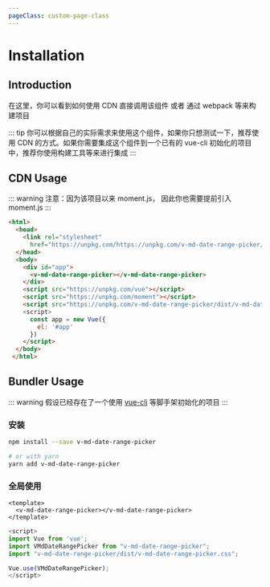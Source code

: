 ```yaml
---
pageClass: custom-page-class
---
```


# Installation

## Introduction
在这里，你可以看到如何使用 CDN 直接调用该组件 或者 通过 webpack 等来构建项目

::: tip
你可以根据自己的实际需求来使用这个组件，如果你只想测试一下，推荐使用 CDN 的方式。如果你需要集成这个组件到一个已有的 vue-cli 初始化的项目中，推荐你使用构建工具等来进行集成
:::

## CDN Usage
::: warning
 注意：因为该项目以来 moment.js， 因此你也需要提前引入 moment.js
:::

```html
<html>
  <head>
    <link rel="stylesheet"
      href="https://unpkg.com/https://unpkg.com/v-md-date-range-picker/dist/v-md-date-range-picker.css">
  </head>
  <body>
    <div id="app">
      <v-md-date-range-picker></v-md-date-range-picker>
    </div>
    <script src="https://unpkg.com/vue"></script>
    <script src="https://unpkg.com/moment"></script>
    <script src="https://unpkg.com/v-md-date-range-picker/dist/v-md-date-range-picker.min.js">
    <script>
      const app = new Vue({
        el: '#app'
      })
    </script>
  </body>
 </html>
```

## Bundler Usage

::: warning
假设已经存在了一个使用 [vue-cli](https://github.com/vuejs/vue-cli) 等脚手架初始化的项目
:::

### 安装

```bash
npm install --save v-md-date-range-picker

# or with yarn
yarn add v-md-date-range-picker
```

### 全局使用
```vue
<template>
  <v-md-date-range-picker></v-md-date-range-picker>
</template>
```

```js
<script>
import Vue from 'vue';
import VMdDateRangePicker from "v-md-date-range-picker";
import "v-md-date-range-picker/dist/v-md-date-range-picker.css";

Vue.use(VMdDateRangePicker);
</script>
```
